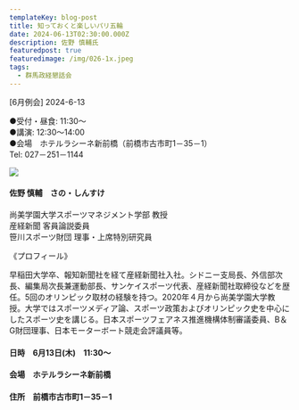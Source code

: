 ```yaml
---
templateKey: blog-post
title: 知っておくと楽しいパリ五輪
date: 2024-06-13T02:30:00.000Z
description: 佐野 慎輔氏
featuredpost: true
featuredimage: /img/026-1x.jpeg
tags:
  - 群馬政経懇話会
---
```

\[6月例会] 2024-6-13

●受付・昼食: 11:30〜\
●講演: 12:30〜14:00\
●会場　ホテルラシーネ新前橋（前橋市古市町1－35－1）\
Tel: 027－251－1144

![](/img/026-1x.jpeg)

#### 佐野 慎輔　さの・しんすけ

尚美学園大学スポーツマネジメント学部 教授\
産経新聞 客員論説委員\
笹川スポーツ財団 理事・上席特別研究員

《プロフィール》

早稲田大学卒、報知新聞社を経て産経新聞社入社。シドニー支局長、外信部次長、編集局次長兼運動部長、サンケイスポーツ代表、産経新聞社取締役などを歴任。5回のオリンピック取材の経験を持つ。2020年４月から尚美学園大学教授。大学ではスポーツメディア論、スポーツ政策およびオリンピック史を中心にしたスポーツ史を講じる。日本スポーツフェアネス推進機構体制審議委員、B＆G財団理事、日本モーターボート競走会評議員等。

#### 日時　6月13日(木)　11:30〜

#### 会場　ホテルラシーネ新前橋

#### 住所　前橋市古市町1－35－1